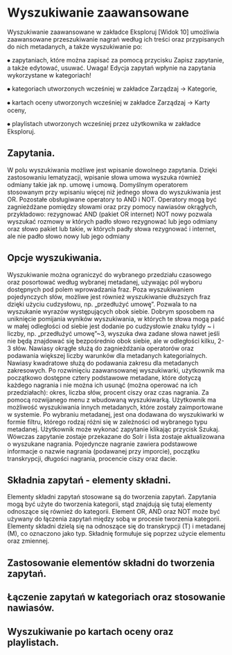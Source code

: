 # Wyszukiwanie zaawansowane

Wyszukiwanie zaawansowane w zakładce Eksploruj \[Widok 10] umożliwia zaawansowane przeszukiwanie nagrań według ich treści oraz przypisanych do nich metadanych, a także wyszukiwanie po:&#x20;

⦁ zapytaniach, które można zapisać za pomocą przycisku Zapisz zapytanie, a także edytować, usuwać. Uwaga! Edycja zapytań wpłynie na zapytania wykorzystane w kategoriach!

&#x20;⦁ kategoriach utworzonych wcześniej w zakładce Zarządzaj → Kategorie,

&#x20;⦁ kartach oceny utworzonych wcześniej w zakładce Zarządzaj → Karty oceny,&#x20;

⦁ playlistach utworzonych wcześniej przez użytkownika w zakładce Eksploruj.

## Zapytania.

W polu wyszukiwania możliwe jest wpisanie dowolnego zapytania. Dzięki zastosowaniu lematyzacji, wpisanie słowa umowa wyszuka również odmiany takie jak np. umowę i umową. Domyślnym operatorem stosowanym przy wpisaniu więcej niż jednego słowa do wyszukiwania jest OR. Pozostałe obsługiwane operatory to AND i NOT. Operatory mogą być zagnieżdżane pomiędzy słowami oraz przy pomocy nawiasów okrągłych, przykładowo: rezygnować AND (pakiet OR internet) NOT nowy pozwala wyszukać rozmowy w których padło słowo rezygnować lub jego odmiany oraz słowo pakiet lub takie, w których padły słowa rezygnować i internet, ale nie padło słowo nowy lub jego odmiany

## Opcje wyszukiwania.

Wyszukiwanie można ograniczyć do wybranego przedziału czasowego oraz posortować według wybranej metadanej, używając pól wyboru dostępnych pod polem wprowadzania fraz. Poza wyszukiwaniem pojedynczych słów, możliwe jest również wyszukiwanie dłuższych fraz dzięki użyciu cudzysłowu, np. „przedłużyć umowę”. Pozwala to na wyszukanie wyrazów występujących obok siebie. Dobrym sposobem na uniknięcie pomijania wyników wyszukiwania, w których te słowa mogą paść w małej odległości od siebie jest dodanie po cudzysłowie znaku tyldy \~ i liczby, np. „przedłużyć umowę”\~3, wyszuka dwa zadane słowa nawet jeśli nie będą znajdować się bezpośrednio obok siebie, ale w odległości kilku, 2-3 słów. Nawiasy okrągłe służą do zagnieżdżania operatorów oraz podawania większej liczby warunków dla metadanych kategorialnych. Nawiasy kwadratowe służą do podawania zakresu dla metadanych zakresowych. Po rozwinięciu zaawansowanej wyszukiwarki, użytkownik ma początkowo dostępne cztery podstawowe metadane, które dotyczą każdego nagrania i nie można ich usunąć (można operować na ich przedziałach): okres, liczba słów, procent ciszy oraz czas nagrania. Za pomocą rozwijanego menu z wbudowaną wyszukiwarką. Użytkownik ma możliwość wyszukiwania innych metadanych, które zostały zaimportowane w systemie. Po wybraniu metadanej, jest ona dodawana do wyszukiwarki w formie filtru, którego rodzaj różni się w zależności od wybranego typu metadanej. Użytkownik może wykonać zapytanie klikając przycisk Szukaj. Wówczas zapytanie zostaje przekazane do Solr i lista zostaje aktualizowana o wyszukane nagrania. Pojedyncze nagranie zawiera podstawowe informacje o nazwie nagrania (podawanej przy imporcie), początku transkrypcji, długości nagrania, procencie ciszy oraz dacie.

## Składnia zapytań - elementy składni.

Elementy składni zapytań stosowane są do tworzenia zapytań. Zapytania mogą być użyte do tworzenia kategorii, stąd znajdują się tutaj elementy odnoszące się również do kategorii. Element OR, AND oraz NOT może być używany do łączenia zapytań między sobą w procesie tworzenia kategorii. Elementy składni dzielą się na odnoszące się do transkrypcji (T) i metadanej (M), co oznaczono jako typ. Składnię formułuje się poprzez użycie elementu oraz zmiennej.

## Zastosowanie elementów składni do tworzenia zapytań.

## Łączenie zapytań w kategoriach oraz stosowanie nawiasów.

## Wyszukiwanie po kartach oceny oraz playlistach.

##
